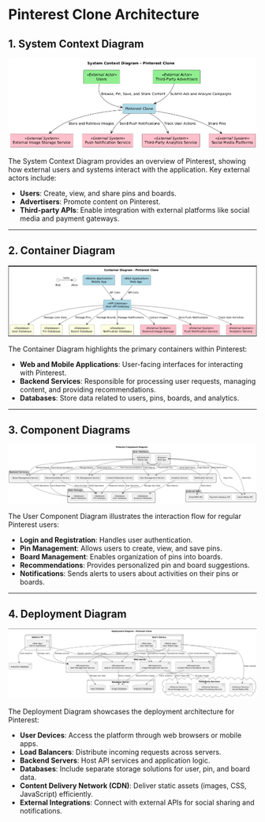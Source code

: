 # Pinterest Clone Architecture

## 1. System Context Diagram
![System Context Diagram](system_context_diagram.png)

The System Context Diagram provides an overview of Pinterest, showing how external users and systems interact with the application. Key external actors include:
- **Users**: Create, view, and share pins and boards.
- **Advertisers**: Promote content on Pinterest.
- **Third-party APIs**: Enable integration with external platforms like social media and payment gateways.

---

## 2. Container Diagram
![Container Diagram](Container_diagram.png)

The Container Diagram highlights the primary containers within Pinterest:
- **Web and Mobile Applications**: User-facing interfaces for interacting with Pinterest.
- **Backend Services**: Responsible for processing user requests, managing content, and providing recommendations.
- **Databases**: Store data related to users, pins, boards, and analytics.

---

## 3. Component Diagrams

![Component Diagram for Users](component_diagram.png)

The User Component Diagram illustrates the interaction flow for regular Pinterest users:
- **Login and Registration**: Handles user authentication.
- **Pin Management**: Allows users to create, view, and save pins.
- **Board Management**: Enables organization of pins into boards.
- **Recommendations**: Provides personalized pin and board suggestions.
- **Notifications**: Sends alerts to users about activities on their pins or boards.


---

## 4. Deployment Diagram
![Deployment Diagram](deployment.png)

The Deployment Diagram showcases the deployment architecture for Pinterest:
- **User Devices**: Access the platform through web browsers or mobile apps.
- **Load Balancers**: Distribute incoming requests across servers.
- **Backend Servers**: Host API services and application logic.
- **Databases**: Include separate storage solutions for user, pin, and board data.
- **Content Delivery Network (CDN)**: Deliver static assets (images, CSS, JavaScript) efficiently.
- **External Integrations**: Connect with external APIs for social sharing and notifications.

